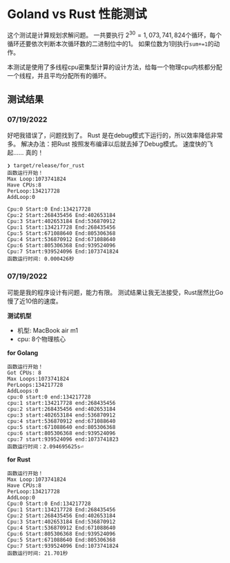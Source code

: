 # Goland vs Rust 性能测试

这个测试是计算规划求解问题。
一共要执行 $2^{30}=1,073,741,824$个循环，每个循环还要依次判断本次循环数的二进制位中的1。
如果位数为1则执行`sum+=1`的动作。

本测试是使用了多线程cpu密集型计算的设计方法，给每一个物理cpu内核都分配一个线程，并且平均分配所有的循环。

## 测试结果

### 07/19/2022
好吧我错误了，问题找到了。
Rust 是在debug模式下运行的，所以效率降低非常多。
解决办法：把Rust 按照发布编译以后就去掉了Debug模式。
速度快的飞起…… 真的！

```shell
❯ target/release/for_rust
函数运行开始！
Max Loop:1073741824
Have CPUs:8
PerLoop:134217728
AddLoop:0

Cpu:0 Start:0 End:134217728
Cpu:2 Start:268435456 End:402653184
Cpu:3 Start:402653184 End:536870912
Cpu:1 Start:134217728 End:268435456
Cpu:5 Start:671088640 End:805306368
Cpu:4 Start:536870912 End:671088640
Cpu:6 Start:805306368 End:939524096
Cpu:7 Start:939524096 End:1073741824
函数运行时间: 0.000426秒
```

### 07/19/2022

可能是我的程序设计有问题，能力有限。
测试结果让我无法接受，Rust居然比Go慢了近10倍的速度。

**测试机型**

- 机型: MacBook air m1
- cpu: 8个物理核心

**for Golang**

```shell
函数运行开始！
Got CPUs: 8
Max Loops:1073741824
PerLoops:134217728
AddLoops:0
cpu:0 start:0 end:134217728
cpu:1 start:134217728 end:268435456
cpu:2 start:268435456 end:402653184
cpu:3 start:402653184 end:536870912
cpu:4 start:536870912 end:671088640
cpu:5 start:671088640 end:805306368
cpu:6 start:805306368 end:939524096
cpu:7 start:939524096 end:1073741823
函数运行时间：2.094695625s⏎
```

**for Rust**

```shell
函数运行开始！
Max Loop:1073741824
Have CPUs:8
PerLoop:134217728
AddLoop:0
Cpu:0 Start:0 End:134217728
Cpu:1 Start:134217728 End:268435456
Cpu:2 Start:268435456 End:402653184
Cpu:3 Start:402653184 End:536870912
Cpu:4 Start:536870912 End:671088640
Cpu:6 Start:805306368 End:939524096
Cpu:5 Start:671088640 End:805306368
Cpu:7 Start:939524096 End:1073741824
函数运行时间: 21.701秒
```

